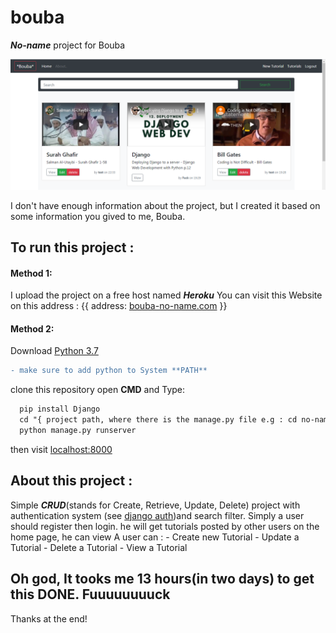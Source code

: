 # bouba
***No-name*** project for Bouba

![ScreenShot](https://github.com/A-Arari/bouba/blob/master/preview.PNG)

I don't have enough information about the project, but I created it based on some information you gived to me, Bouba.

## To run this project :
  #### Method 1:
  
  I upload the project on a free host named ***Heroku***
  You can visit this Website on this address : {{ address: [bouba-no-name.com](https://bouba-no-name.herokuapp.com/) }}
  
  #### Method 2:
  
  Download [Python 3.7](https://www.python.org/downloads/)
  ```diff
  - make sure to add python to System **PATH** 
  ```
  clone this repository
  open **CMD** and Type:
  
  ```diff
    pip install Django
    cd "{ project path, where there is the manage.py file e.g : cd no-name}"
    python manage.py runserver
  ```
then visit [localhost:8000](https://127.0.0.1:8000)

## About this project :
  Simple ***CRUD***(stands for Create, Retrieve, Update, Delete) project with authentication system (see [django auth](https://docs.djangoproject.com/en/3.0/topics/auth/default/))and search filter.
  Simply a user should register then login. he will get tutorials posted by other users on the home page, he can view
  A user can :
    - Create new Tutorial
    - Update a Tutorial
    - Delete a Tutorial
    - View a Tutorial
## Oh god, It tooks me 13 hours(in two days) to get this DONE. Fuuuuuuuuck

Thanks at the end!
